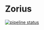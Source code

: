 # Zorius

[![pipeline status](https://gitlab.ceox.dev/zorius/zorius/badges/main/pipeline.svg)](https://gitlab.ceox.dev/zorius/zorius/-/commits/main)
